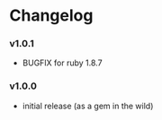 # Changelog

### v1.0.1

* BUGFIX for ruby 1.8.7

### v1.0.0

* initial release (as a gem in the wild)
